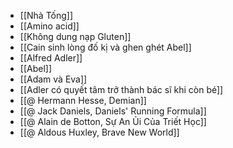 - [[Nhà Tống]]
- [[Amino acid]]
- [[Không dung nạp Gluten]]
- [[Cain sinh lòng đố kị và ghen ghét Abel]]
- [[Alfred Adler]]
- [[Abel]]
- [[Adam và Eva]]
- [[Adler có quyết tâm trở thành bác sĩ khi còn bé]]
- [[@ Hermann Hesse, Demian]]
- [[@ Jack Daniels, Daniels' Running Formula]]
- [[@ Alain de Botton, Sự An Ủi Của Triết Học]]
- [[@ Aldous Huxley, Brave New World]]
